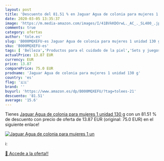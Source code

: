```yaml
---
layout: post
title: 'Descuento del 81.51 % en Jaguar Agua de colonia para mujeres 1 un'
date: 2020-03-05 13:35:37
image: 'https://m.media-amazon.com/images/I/41BVkKDOrwL._AC_._SL400_.jpg'
comments: true
category: ofertas
author: 'tole.es'
slug: 'B000MQXEFU-es Jaguar Agua de colonia para mujeres 1 unidad 130 g'
sku: 'B000MQXEFU-es'
tags: [ 'Belleza','Productos para el cuidado de la piel','Sets y juegos para el cuidado de la piel','agua','colonia','de', ]
actualPrice: 13.87 EUR
currency: EUR
price: 13.87
comparePrice: 75.0 EUR
prodname: 'Jaguar Agua de colonia para mujeres 1 unidad 130 g'
country: 'es'
flag: '🇪🇸'
brand: ''
buyurl: 'https://www.amazon.es/dp/B000MQXEFU/?tag=tolees-21'
descuento: '81.51'
average: '15.6'
---
```


Tienes [Jaguar Agua de colonia para mujeres 1 unidad 130 g](https://www.amazon.es/dp/B000MQXEFU/?tag=tolees-21) con un 81.51 % de descuento con precio de oferta de 13.87 EUR (original: 75.0 EUR) en el siguiente enlace!

[![Jaguar Agua de colonia para mujeres 1 un](https://m.media-amazon.com/images/I/41BVkKDOrwL._AC_._SL400_.jpg)](https://www.amazon.es/dp/B000MQXEFU/?tag=tolees-21)

ℹ️:


[🛒 Accede a la oferta!!](https://www.amazon.es/dp/B000MQXEFU/?tag=tolees-21)
